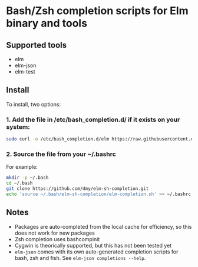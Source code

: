 # Bash/Zsh completion scripts for Elm binary and tools

## Supported tools
* elm
* elm-json
* elm-test

## Install
To install, two options:
 
### 1. Add the file in /etc/bash_completion.d/ if it exists on your system:

```sh
sudo curl -o /etc/bash_completion.d/elm https://raw.githubusercontent.com/dmy/elm-sh-completion/master/elm-completion.sh
```

### 2. Source the file from your ~/.bashrc

For example:
```sh
mkdir -p ~/.bash
cd ~/.bash
git clone https://github.com/dmy/elm-sh-completion.git
echo 'source ~/.bash/elm-sh-completion/elm-completion.sh' >> ~/.bashrc
```

## Notes
* Packages are auto-completed from the local cache for efficiency,
so this does not work for new packages
* Zsh completion uses bashcompinit
* Cygwin is theorically supported, but this has not been tested yet
* `elm-json` comes with its own auto-generated completion scripts for bash, zsh and fish. See `elm-json completions --help`.
